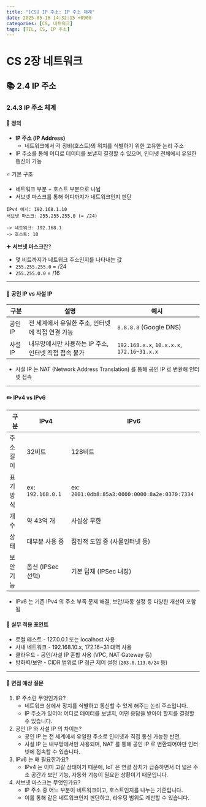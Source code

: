 ```yaml
---
title: "[CS] IP 주소: IP 주소 체계"
date: 2025-05-16 14:32:15 +0900
categories: [CS, 네트워크]
tags: [TIL, CS, IP 주소]
---
```

# CS 2장 네트워크
## 📚 2.4 IP 주소

### 2.4.3 IP 주소 체계

#### 📘 정의
- **IP 주소 (IP Address)**
  - 네트워크에서 각 장비(호스트)의 위치를 식별하기 위한 고유한 논리 주소
- IP 주소를 통해 어디로 데이터를 보낼지 결정할 수 있으며, 인터넷 전체에서 유일한 통신이 가능

⭐️ 기본 구조

- 네트워크 부분 + 호스트 부분으로 나뉨
- 서브넷 마스크를 통해 어디까지가 네트워크인지 판단

```plaintext
IPv4 예시: 192.168.1.10
서브넷 마스크: 255.255.255.0 (= /24)

-> 네트워크: 192.168.1
-> 호스트: 10
```

✚ **서브넷 마스크**란?
- 몇 비트까지가 네트워크 주소인지를 나타내는 값
- `255.255.255.0` = /24
- `255.255.0.0` = /16


---

#### 📌 공인 IP vs 사설 IP

| 구분    | 설명                              | 예시                                   |
|-------|---------------------------------|--------------------------------------|
| 공인 IP | 전 세계에서 유일한 주소, 인터넷에 직접 연결 가능    | `8.8.8.8` (Google DNS)                 |
| 사설 IP | 내부망에서만 사용하는 IP 주소, 인터넷 직접 접속 불가 | `192.168.x.x`, `10.x.x.x`, `172.16~31.x.x` |

- 사설 IP 는 NAT (Network Address Translation) 를 통해 공인 IP 로 변환해 인터넷 접속


---

#### ✏️  IPv4 vs IPv6

| 구분    | IPv4            | IPv6                    |
|-------|-----------------|-------------------------|
| 주소 길이 | 32비트            | 128비트                   |
| 표기 방식 | ex: `192.168.0.1` | ex: 	`2001:0db8:85a3:0000:0000:8a2e:0370:7334` |
| 개수    | 약 43억 개         | 사실상 무한                  |
| 상태    | 대부분 사용 중        | 점진적 도입 중 (사물인터넷 등)      |
| 보안 기능 | 옵션 (IPSec 선택)   | 기본 탑재 (IPSec 내장)        |


- IPv6 는 기존 IPv4 의 주소 부족 문제 해결, 보안/자동 설정 등 다양한 개선이 포함됨


#### 🏢 실무 적용 포인트
- 로컬 테스트 - 127.0.0.1 또는 localhost 사용
- 사내 네트워크 - 192.168.10.x, 172.16~31 대역 사용
- 클라우드 - 공인/사설 IP 혼합 사용 (VPC, NAT Gateway 등)
- 방화벽/보안 - CIDR 범위로 IP 접근 제어 설정 (`203.0.113.0/24` 등)

---

#### 🎤 면접 예상 질문
1. IP 주소란 무엇인가요?
   - 네트워크 상에서 장치를 식별하고 통신할 수 있게 해주는 논리 주소입니다.
   - IP 주소가 있어야 어디로 데이터를 보낼지, 어떤 응답을 받아야 할지를 결정할 수 있습니다.
2. 공인 IP 와 사설 IP 의 차이는?
   - 공인 IP 는 전 세계에서 유일한 주소로 인터넷과 직접 통신 가능한 반면,
   - 사설 IP 는 내부망에서만 사용되며, NAT 를 통해 공인 IP 로 변환되어야만 인터넷에 접속할 수 있습니다.
3. IPv6 는 왜 필요한가요?
   - IPv4 는 이미 고갈 상태이기 때문에, IoT 은 연결 장치가 급증하면서 더 넓은 주소 공간과 보안 기능, 자동화 기능이 필요한 상황이기 때문입니다.
4. 서브넷 마스크는 무엇인가요?
   - IP 주소 중 어느 부분이 네트워크이고, 호스트인지를 나누는 기준입니다.
   - 이를 통해 같은 네트워크인지 판단하고, 라우팅 범위도 계산할 수 있습니다.

